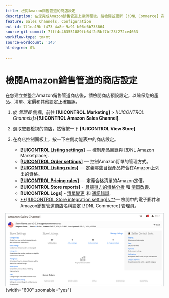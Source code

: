 ```yaml
---
title: 檢閱Amazon銷售管道的商店設定
description: 在您完成Amazon銷售管道上線流程後，請檢閱並更新 [!DNL Commerce] 存放區設定。
feature: Sales Channels, Configuration
exl-id: 7f1ea19b-f473-4a8e-9a91-b06d6b733664
source-git-commit: 7fff4c463551089fb64f2d5bf7bf23f272ce4663
workflow-type: tm+mt
source-wordcount: '145'
ht-degree: 0%

---
```


# 檢閱Amazon銷售管道的商店設定

在您建立並整合Amazon銷售管道商店後，請檢閱商店預設設定，以確保您的產品、清單、定價和其他設定正確無誤。

1. 於 _管理員_ 側欄，前往 **[!UICONTROL Marketing]** > _[!UICONTROL Channels]_>**[!UICONTROL Amazon Sales Channel]**.

1. 選取您要檢視的商店，然後按一下 **[!UICONTROL View Store]**.

1. 在商店控制面板上，按一下左側功能表中的商店設定。

   - [**[!UICONTROL Listing settings]**](./listing-settings.md)  — 控制產品目錄與 [!DNL Amazon Marketplace].
   - [**[!UICONTROL Order settings]**](./order-settings.md)  — 控制Amazon訂單的管理方式。
   - [**[!UICONTROL Listing rules]**](./listing-rules.md)  — 定義哪些目錄產品符合在Amazon上列出的資格。
   - [**[!UICONTROL Pricing rules]**](./pricing-products.md)  — 定義合格清單的Amazon定價。
   - **[!UICONTROL Store reports]** - [具競爭力的價格分析](./competitive-price-analysis.md) 和 [清單改善](./listing-improvements.md).
   - **[!UICONTROL Logs]** - [清單變更](./listing-changes-log.md) 和 [通訊錯誤](./communication-errors-log.md).
   - [**[!UICONTROL Store integration setting]s **](./store-integration-settings.md)— 檢閱中的電子郵件和Amazon銷售管道商店名稱設定 [!DNL Commerce] 管理員。

![存放區儀表板](assets/ob-store-review.png){width="600" zoomable="yes"}
